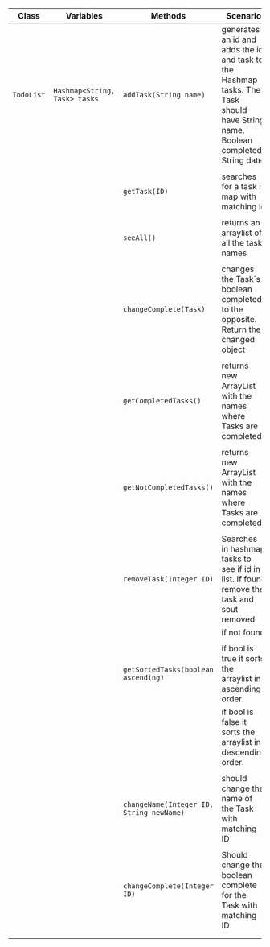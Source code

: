 | Class      | Variables                     | Methods                                   | Scenario                                                                                                                       | Output                         |
|------------|-------------------------------|-------------------------------------------|--------------------------------------------------------------------------------------------------------------------------------|--------------------------------|
| `TodoList` | `Hashmap<String, Task> tasks` | `addTask(String name)`                    | generates an id and adds the id and task to the Hashmap tasks. The Task should have String name, Boolean completed String date | String task.getname()          |
|            |                               |                                           |                                                                                                                                |                                |
|            |                               | `getTask(ID)`                             | searches for a task in map with matching id                                                                                    | Task or null value             |
|            |                               |                                           |                                                                                                                                |                                |
|            |                               | `seeAll()`                                | returns an arraylist of all the task names                                                                                     | arraylist<String>              |
|            |                               |                                           |                                                                                                                                |                                |
|            |                               | `changeComplete(Task)`                    | changes the Task´s boolean completed to the opposite. Return the changed object                                                | Task                           |
|            |                               |                                           |                                                                                                                                |                                |
|            |                               | `getCompletedTasks()`                     | returns new ArrayList with the names where Tasks are completed                                                                 | Arraylist<String>              |
|            |                               |                                           |                                                                                                                                |                                |
|            |                               | `getNotCompletedTasks()`                  | returns new ArrayList with the names where Tasks are completed                                                                 | Arraylist<String>              |
|            |                               |                                           |                                                                                                                                |                                |
|            |                               | `removeTask(Integer ID)`                  | Searches in hashmap tasks to see if id in list. If found remove the task and sout removed                                      | "Removed"                      |
|            |                               |                                           | if not found                                                                                                                   | "Not in list"                  |
|            |                               |                                           |                                                                                                                                |                                |
|            |                               | `getSortedTasks(boolean ascending)`       | if bool is true it sorts the arraylist in ascending order.                                                                     | sorts arraylist                |
|            |                               |                                           | if bool is false it sorts the arraylist in descending order.                                                                   | sorts arraylist reverse = true |
|            |                               |                                           |                                                                                                                                |                                |
|            |                               | `changeName(Integer ID, String newName) ` | should change the name of the Task with matching ID                                                                            | void                           |
|            |                               |                                           |                                                                                                                                |                                |
|            |                               | `changeComplete(Integer ID)`              | Should change the boolean complete for the Task with matching ID                                                               | void                           |
|            |                               |                                           |                                                                                                                                |                                |
|            |                               |                                           |                                                                                                                                |                                |
 


